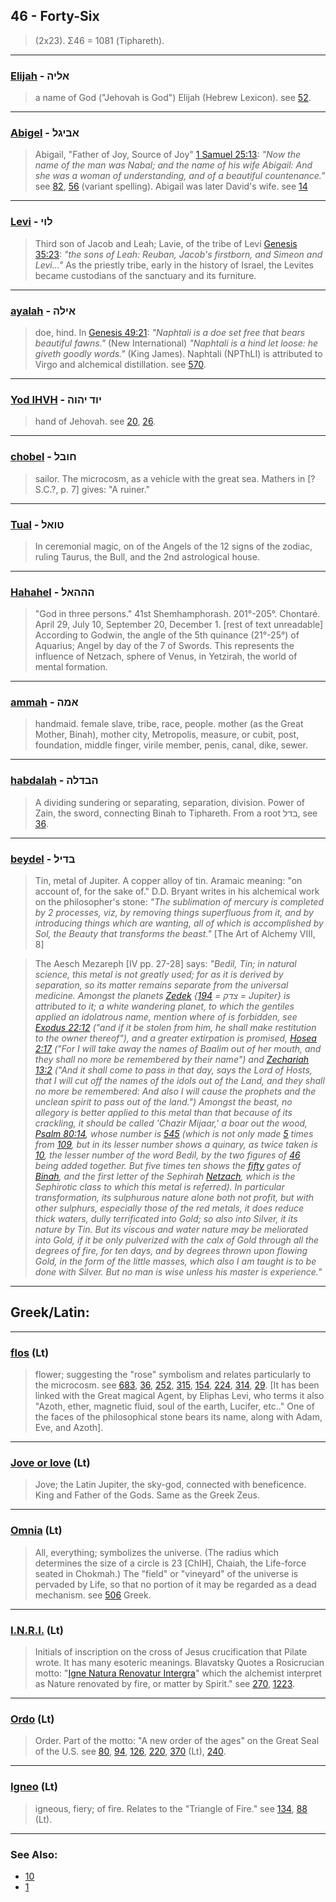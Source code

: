 ## 46 - Forty-Six
> (2x23). Σ46 = 1081 (Tiphareth).

---

### [Elijah](/keys/ALIH) - אליה
> a name of God ("Jehovah is God") Elijah (Hebrew Lexicon). see [52](52).

---

### [Abigel](/keys/ABIGL) - אביגל
> Abigail, "Father of Joy, Source of Joy" [1 Samuel 25:13](http://biblehub.com/1_samuel/25-13.htm): *"Now the name of the man was Nabal; and the name of his wife Abigail: And she was a woman of understanding, and of a beautiful countenance."* see [82](82), [56](56) (variant spelling). Abigail was later David's wife. see [14](14)

---

### [Levi](/keys/LVI) - לוי
> Third son of Jacob and Leah; Lavie, of the tribe of Levi [Genesis 35:23](http://biblehub.com/genesis/35-23.htm): *"the sons of Leah: Reuban, Jacob's firstborn, and Simeon and Levi..."* As the priestly tribe, early in the history of Israel, the Levites became custodians of the sanctuary and its furniture.

---

### [ayalah](/keys/AILH) - אילה
> doe, hind. In [Genesis 49:21](http://biblehub.com/genesis/49-21.htm): *"Naphtali is a doe set free that bears beautiful fawns."* (New International) *"Naphtali is a hind let loose: he giveth goodly words."* (King James). Naphtali (NPThLI) is attributed to Virgo and alchemical distillation. see [570](570).

---

### [Yod IHVH](/keys/IVD.IHVH) - יוד יהוה
> hand of Jehovah. see [20](20), [26](26).

---

### [chobel](/keys/ChVBL) - חובל
> sailor. The microcosm, as a vehicle with the great sea. Mathers in [?S.C.?, p. 7] gives: "A ruiner."

---

### [Tual](/keys/TVAL) - טואל
> In ceremonial magic, on of the Angels of the 12 signs of the zodiac, ruling Taurus, the Bull, and the 2nd astrological house.

---

### [Hahahel](/keys/HHHAL) - הההאל
> "God in three persons." 41st Shemhamphorash. 201°-205°. Chontaré. April 29, July 10, September 20, December 1. [rest of text unreadable] According to Godwin, the angle of the 5th quinance (21°-25°) of Aquarius; Angel by day of the 7 of Swords. This represents the influence of Netzach, sphere of Venus, in Yetzirah, the world of mental formation.

---

### [ammah](/keys/AMH) - אמה
> handmaid. female slave, tribe, race, people. mother (as the Great Mother, Binah), mother city, Metropolis, measure, or cubit, post, foundation, middle finger, virile member, penis, canal, dike, sewer.

---

### [habdalah](/keys/HBDLH) - הבדלה
> A dividing sundering or separating, separation, division. Power of Zain, the sword, connecting Binah to Tiphareth. From a root בדל, see [36](36).

---

### [beydel](/keys/BDIL) - בדיל
> Tin, metal of Jupiter. A copper alloy of tin. Aramaic meaning: "on account of, for the sake of." D.D. Bryant writes in his alchemical work on the philosopher's stone: *"The sublimation of mercury is completed by 2 processes, viz, by removing things superfluous from it, and by introducing things which are wanting, all of which is accomplished by Sol, the Beauty that transforms the beast."* [The Art of Alchemy VIII, 8]

> The Aesch Mezareph [IV pp. 27-28] says: *"Bedil, Tin; in natural science, this metal is not greatly used; for as it is derived by separation, so its matter remains separate from the universal medicine. Amongst the planets [Zedek](/keys/TzDQ) {צדק = [194](194) = Jupiter} is attributed to it; a white wandering planet, to which the gentiles applied an idolatrous name, mention where of is forbidden, see [Exodus 22:12](http://biblehub.com/exodus/22-12.htm) ("and if it be stolen from him, he shall make restitution to the owner thereof"), and a greater extirpation is promised, [Hosea 2:17](http://biblehub.com/hosea/2-17.htm) ("For I will take away the names of Baalim out of her mouth, and they shall no more be remembered by their name") and [Zechariah 13:2](http://biblehub.com/zechariah/13-2.htm) ("And it shall come to pass in that day, says the Lord of Hosts, that I will cut off the names of the idols out of the Land, and they shall no more be remembered: And also I will cause the prophets and the unclean spirit to pass out of the land.") Amongst the beast, no allegory is better applied to this metal than that because of its crackling, it should be called 'Chazir Mijaar,' a boar out the wood, [Psalm 80:14](http://biblehub.com/psalms/80-14.htm), whose number is [545](545) (which is not only made [5](5) times from [109](109), but in its lesser number shows a quinary, as twice taken is [10](10), the lesser number of the word Bedil, by the two figures of [46](46) being added together. But five times ten shows the [fifty](50) gates of [Binah](/keys/BINH), and the first letter of the Sephirah [Netzach](/keys/NTzCh), which is the Sephirotic class to which this metal is referred). In particular transformation, its sulphurous nature alone both not profit, but with other sulphurs, especially those of the red metals, it does reduce thick waters, dully terrificated into Gold; so also into Silver, it its nature by Tin. But its viscous and water nature may be meliorated into Gold, if it be only pulverized with the calx of Gold through all the degrees of fire, for ten days, and by degrees thrown upon flowing Gold, in the form of the little masses, which also I am taught is to be done with Silver. But no man is wise unless his master is experience."*

---

## Greek/Latin:

---

### [flos](/latin?word=flos) (Lt)
> flower; suggesting the "rose" symbolism and relates particularly to the microcosm. see [683](683), [36](36), [252](252), [315](315), [154](154), [224](224), [314](314), [29](29). [It has been linked with the Great magical Agent, by Eliphas Levi, who terms it also "Azoth, ether, magnetic fluid, soul of the earth, Lucifer, etc.." One of the faces of the philosophical stone bears its name, along with Adam, Eve, and Azoth].

---

### [Jove or Iove](/latin?word=Iove) (Lt)
> Jove; the Latin Jupiter, the sky-god, connected with beneficence. King and Father of the Gods. Same as the Greek Zeus.

---

### [Omnia](/latin?word=Omnia) (Lt)
> All, everything; symbolizes the universe. (The radius which determines the size of a circle is 23 [ChIH], Chaiah, the Life-force seated in Chokmah.) The "field" or "vineyard" of the universe is pervaded by Life, so that no portion of it may be regarded as a dead mechanism. see [506](506) Greek.

---

### [I.N.R.I.](/latin?word=I.N.R.I.) (Lt)
> Initials of inscription on the cross of Jesus crucification that Pilate wrote. It has many esoteric meanings. Blavatsky Quotes a Rosicrucian motto: "[Igne Natura Renovatur Intergra](287)" which the alchemist interpret as Nature renovated by fire, or matter by Spirit." see [270](270), [1223](1223).

---

### [Ordo](/latin?word=Ordo) (Lt)
> Order. Part of the motto: "A new order of the ages" on the Great Seal of the U.S. see [80](80), [94](94), [126](126), [220](220), [370](370) (Lt), [240](240).

---

### [Igneo](/latin?word=Igneo) (Lt)
> igneous, fiery; of fire. Relates to the "Triangle of Fire." see [134](134), [88](88) (Lt).

---

### See Also:

- [10](10)
- [1](1)
